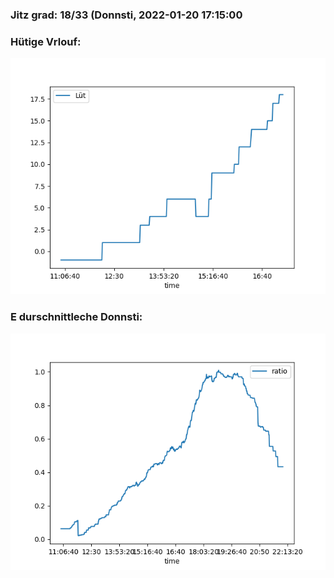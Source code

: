 ### Jitz grad: 18/33 (Donnsti, 2022-01-20 17:15:00

### Hütige Vrlouf:
![Graph](Today.png)

### E durschnittleche Donnsti:
![Graph](Donnsti.png)